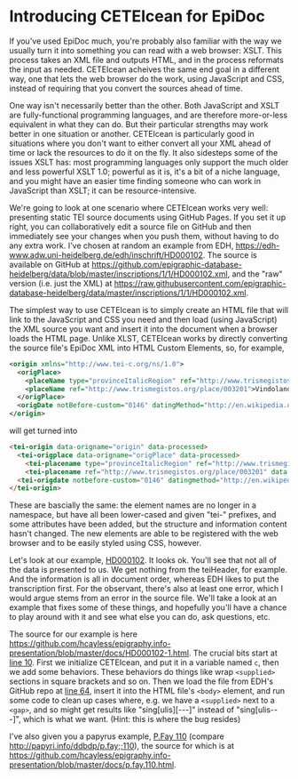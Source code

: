 # Introducing CETEIcean for EpiDoc

If you've used EpiDoc much, you're probably also familiar with the way we usually turn it into something you can read with a web browser: XSLT. This process takes an XML file and outputs HTML, and in the process reformats the input as needed. CETEIcean acheives the same end goal in a different way, one that lets the web browser do the work, using JavaScript and CSS, instead of requiring that you convert the sources ahead of time. 

One way isn't necessarily better than the other. Both JavaScript and XSLT are fully-functional programming languages, and are therefore more-or-less equivalent in what they can do. But their particular strengths may work better in one situation or another. CETEIcean is particularly good in situations where you don't want to either convert all your XML ahead of time or lack the resources to do it on the fly. It also sidesteps some of the issues XSLT has: most programming languages only support the much older and less powerful XSLT 1.0; powerful as it is, it's a bit of a niche language, and you might have an easier time finding someone who can work in JavaScript than XSLT; it can be resource-intensive.

We're going to look at one scenario where CETEIcean works very well: presenting static TEI source documents using GitHub Pages. If you set it up right, you can collaboratively edit a source file on GitHub and then immediately see your changes when you push them, without having to do any extra work. I've chosen at random an example from EDH, <https://edh-www.adw.uni-heidelberg.de/edh/inschrift/HD000102>. The source is available on GitHub at <https://github.com/epigraphic-database-heidelberg/data/blob/master/inscriptions/1/1/HD000102.xml>, and the "raw" version (i.e. just the XML) at <https://raw.githubusercontent.com/epigraphic-database-heidelberg/data/master/inscriptions/1/1/HD000102.xml>.

The simplest way to use CETEIcean is to simply create an HTML file that will link to the JavaScript and CSS you need and then load (using JavaScript) the XML source you want and insert it into the document when a browser loads the HTML page. Unlike XLST, CETEIcean works by directly converting the source file's EpiDoc XML into HTML Custom Elements, so, for example, 

```xml
<origin xmlns="http://www.tei-c.org/ns/1.0">
  <origPlace>
    <placeName type="provinceItalicRegion" ref="http://www.trismegistos.org/place/003201">Britannia</placeName>
    <placeName ref="http://www.trismegistos.org/place/003201">Vindolanda</placeName>
  </origPlace>
  <origDate notBefore-custom="0146" datingMethod="http://en.wikipedia.org/wiki/Julian_calendar">146 AD</origDate>
</origin>
```
will get turned into
```html
<tei-origin data-origname="origin" data-processed>
  <tei-origplace data-origname="origPlace" data-processed>
    <tei-placename type="provinceItalicRegion" ref="http://www.trismegistos.org/place/003201" data-origname="placeName" data-processed>Britannia</tei-placename>
    <tei-placename ref="http://www.trismegistos.org/place/003201" data-origname="placeName" data-processed="">Vindolanda</tei-placename>   </tei-origplace>
  <tei-origdate notbefore-custom="0146" datingmethod="http://en.wikipedia.org/wiki/Julian_calendar" data-origname="origDate" data-processed>146 AD</tei-origdate>
</tei-origin>
```
These are bascially the same: the element names are no longer in a namespace, but have all been lower-cased and given "tei-" prefixes, and some attributes have been added, but the structure and information content hasn't changed. The new elements are able to be registered with the web browser and to be easily styled using CSS, however.

Let's look at our example, [HD000102](https://hcayless.github.io/epigraphy.info-presentation/HD000102-1.html). It looks ok. You'll see that not all of the data is presented to us. We get nothing from the teiHeader, for example. And the information is all in document order, whereas EDH likes to put the transcription first. For the observant, there's also at least one error, which I would argue stems from an error in the source file. We'll take a look at an example that fixes some of these things, and hopefully you'll have a chance to play around with it and see what else you can do, ask questions, etc.

The source for our example is here <https://github.com/hcayless/epigraphy.info-presentation/blob/master/docs/HD000102-1.html>. The crucial bits start at [line 10](https://github.com/hcayless/epigraphy.info-presentation/blob/33ed5e1b12fdc5b4fd5b2cf2e7db20174e4d98fc/docs/HD000102-1.html#L10). First we initialize CETEIcean, and put it in a variable named `c`, then we add some behaviors. These behaviors do things like wrap `<supplied>` sections in square brackets and so on. Then we load the file from EDH's GitHub repo at [line 64](https://github.com/hcayless/epigraphy.info-presentation/blob/33ed5e1b12fdc5b4fd5b2cf2e7db20174e4d98fc/docs/HD000102-1.html#L64), insert it into the HTML file's `<body>` element, and run some code to clean up cases where, e.g. we have a `<supplied>` next to a `<gap>`, and so might get results like "sing[ulis][---]" instead of "sing[ulis---]", which is what we want. (Hint: this is where the bug resides)

I've also given you a papyrus example, [P.Fay 110](https://hcayless.github.io/epigraphy.info-presentation/p.fay.110.html) (compare <http://papyri.info/ddbdp/p.fay;;110>), the source for which is at <https://github.com/hcayless/epigraphy.info-presentation/blob/master/docs/p.fay.110.html>.
